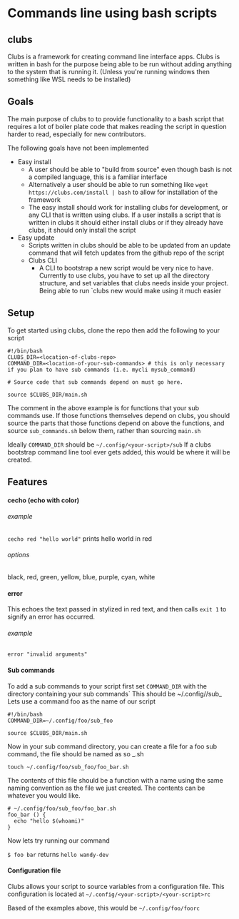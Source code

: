# Commands line using bash scripts

## clubs

Clubs is a framework for creating command line interface apps. Clubs is written in bash for the purpose being able to be run without adding anything to the system that is running it. (Unless you're running windows then something like WSL needs to be installed)

## Goals

The main purpose of clubs to to provide functionality to a bash script that requires a lot of boiler plate code that makes reading the script in question harder to read, especially for new contributors.

The following goals have not been implemented
  - Easy install
    - A user should be able to "build from source" even though bash is not a compiled language, this is a familiar interface
    - Alternatively a user should be able to run something like `wget https://clubs.com/install | bash` to allow for installation of the framework
    - The easy install should work for installing clubs for development, or any CLI that is written using clubs. If a user installs a script that is written in clubs it should either install clubs or if they already have clubs, it should only install the script
  - Easy update
    - Scripts written in clubs should be able to be updated from an update command that will fetch updates from the github repo of the script
    - Clubs CLI
      - A CLI to bootstrap a new script would be very nice to have. Currently to use clubs, you have to set up all the directory structure, and set variables that clubs needs inside your project. Being able to run `clubs new <project-name> would make using it much easier

## Setup

To get started using clubs, clone the repo then add the following to your script

```
#!/bin/bash
CLUBS_DIR=<location-of-clubs-repo>
COMMAND_DIR=<location-of-your-sub-commands> # this is only necessary if you plan to have sub commands (i.e. mycli mysub_command)

# Source code that sub commands depend on must go here.

source $CLUBS_DIR/main.sh
```

The comment in the above example is for functions that your sub commands use. If those functions themselves depend on clubs, you should source the parts that those functions depend on above the functions, and source `sub_commands.sh` below them, rather than sourcing `main.sh`

Ideally `COMMAND_DIR` should be `~/.config/<your-script>/sub` If a clubs bootstrap command line tool ever gets added, this would be where it will be created.

## Features

#### cecho (echo with color)

###### example

`cecho red "hello world"` prints hello world in red

###### options

black, red, green, yellow, blue, purple, cyan, white

#### error

This echoes the text passed in stylized in red text, and then calls `exit 1` to signify an error has occurred.

###### example

`error "invalid arguments"`

#### Sub commands

To add a sub commands to your script first set `COMMAND_DIR` with the directory containing your sub commands` This should be ~/.config/<your-script>/sub_<your-script>
Lets use a command foo as the name of our script

```
#!/bin/bash
COMMAND_DIR=~/.config/foo/sub_foo

source $CLUBS_DIR/main.sh
```

Now in your sub command directory, you can create a file for a foo sub command, the file should be named as so <your-command>_<your-sub-command>.sh

```
touch ~/.config/foo/sub_foo/foo_bar.sh
```

The contents of this file should be a function with a name using the same naming convention as the file we just created. The contents can be whatever you would like.

```
# ~/.config/foo/sub_foo/foo_bar.sh
foo_bar () {
  echo "hello $(whoami)"
}
```

Now lets try running our command

`$ foo bar` returns `hello wandy-dev`

#### Configuration file

Clubs allows your script to source variables from a configuration file. This configuration is located at `~/.config/<your-script>/<your-script>rc`

Based of the examples above, this would be `~/.config/foo/foorc`
